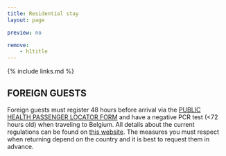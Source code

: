 ```yaml
---
title: Residential stay
layout: page

preview: no

remove:
    - h1title
---
```


{% include links.md %}

## FOREIGN GUESTS
Foreign guests must register 48 hours before arrival via the [PUBLIC HEALTH PASSENGER LOCATOR FORM](https://travel.info-coronavirus.be/public-health-passenger-locator-form) and have a negative PCR test (<72 hours old) when traveling to Belgium.
All details about the current regulations can be found on [this website](https://www.info-coronavirus.be/en/travels/).
The measures you must respect when returning depend on the country and it is best to request them in advance.